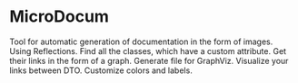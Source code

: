 # MicroDocum
Tool for automatic generation of documentation in the form of images. Using Reflections. Find all the classes, which have a custom attribute. Get their links in the form of a graph. Generate file for GraphViz. Visualize your links between DTO. Customize colors and labels.
